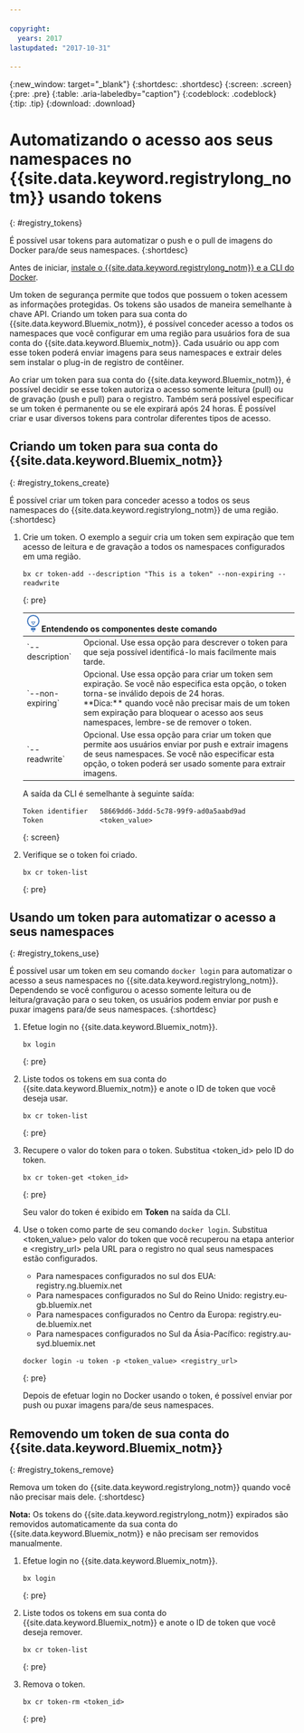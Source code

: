 ```yaml
---

copyright:
  years: 2017
lastupdated: "2017-10-31"

---
```


{:new_window: target="_blank"}
{:shortdesc: .shortdesc}
{:screen: .screen}
{:pre: .pre}
{:table: .aria-labeledby="caption"}
{:codeblock: .codeblock}
{:tip: .tip}
{:download: .download}






# Automatizando o acesso aos seus namespaces no {{site.data.keyword.registrylong_notm}} usando tokens
{: #registry_tokens}

É possível usar tokens para automatizar o push e o pull de imagens do Docker para/de seus namespaces.
{:shortdesc}

Antes de iniciar, [instale o {{site.data.keyword.registrylong_notm}}
e a CLI do Docker](registry_setup_cli_namespace.html#registry_cli_install).

Um token de segurança permite que todos que possuem o token acessem as informações protegidas. Os tokens
são usados de maneira semelhante à chave API. Criando um token para sua conta do {{site.data.keyword.Bluemix_notm}}, é possível conceder acesso a todos os namespaces que você configurar em uma região para usuários fora de sua conta do {{site.data.keyword.Bluemix_notm}}. Cada usuário ou app com esse token poderá enviar imagens para seus namespaces e extrair deles sem instalar o plug-in de registro de contêiner.

Ao criar um token para sua conta do {{site.data.keyword.Bluemix_notm}}, é possível decidir se esse token autoriza o acesso somente leitura (pull) ou de gravação (push e pull) para o registro. Também será possível especificar se um token é permanente ou se ele expirará após 24 horas. É possível criar e usar diversos tokens para controlar diferentes
tipos de acesso.


## Criando um token para sua conta do {{site.data.keyword.Bluemix_notm}}
{: #registry_tokens_create}

É possível criar um token para conceder acesso a todos os seus namespaces do {{site.data.keyword.registrylong_notm}} de uma região.
{:shortdesc}

1.  Crie um token. O exemplo a seguir cria um token sem expiração que tem acesso de leitura e de gravação a todos os namespaces configurados em uma região.

    ```
    bx cr token-add --description "This is a token" --non-expiring --readwrite
    ```
    {: pre}

    <table>
        <thead>
        <th colspan=2><img src="images/idea.png"/> Entendendo os componentes deste comando</th>
        </thead>
        <tbody>
        <tr>
        <td>`--description`</td>
        <td>Opcional. Use essa opção para descrever o token para que seja possível identificá-lo mais facilmente mais tarde.</td>
        </tr>
        <tr>
        <td>`--non-expiring`</td>
        <td>Opcional. Use essa opção para criar um token sem expiração. Se você não especifica esta opção, o token torna-se inválido depois de 24 horas. <br> **Dica:** quando você não precisar mais de um token sem expiração para bloquear o acesso aos seus namespaces, lembre-se de remover o token.</td>
        </tr>
        <tr>
        <td>`--readwrite`</td>
        <td>Opcional. Use essa opção para criar um token que permite aos usuários enviar por push e extrair imagens de seus namespaces. Se você não especificar esta opção, o token poderá ser usado somente para extrair imagens.</td>
        </tr>
        </tbody>
        </table>

    A saída da CLI é semelhante à seguinte saída:

    ```
    Token identifier   58669dd6-3ddd-5c78-99f9-ad0a5aabd9ad   
    Token              <token_value>
    ```
    {: screen}

2.  Verifique se o token foi criado.

    ```
    bx cr token-list
    ```
    {: pre}


## Usando um token para automatizar o acesso a seus namespaces
{: #registry_tokens_use}

É possível usar um token em seu comando `docker login` para automatizar o acesso a seus namespaces no {{site.data.keyword.registrylong_notm}}. Dependendo se você configurou o acesso somente leitura ou de leitura/gravação para o seu token, os usuários podem enviar por push e puxar imagens para/de seus namespaces.
{:shortdesc}

1.  Efetue login no {{site.data.keyword.Bluemix_notm}}.

    ```
    bx login
    ```
    {: pre}

2.  Liste todos os tokens em sua conta do {{site.data.keyword.Bluemix_notm}} e anote o ID de token que você deseja usar.

    ```
    bx cr token-list
    ```
    {: pre}

3.  Recupere o valor do token para o token. Substitua
&lt;token_id&gt; pelo ID do token.

    ```
    bx cr token-get <token_id>
    ```
    {: pre}

    Seu valor do token é exibido em **Token** na saída da CLI.

4.  Use o token como parte de seu comando `docker login`. Substitua &lt;token_value&gt; pelo valor do token que você recuperou na etapa anterior e &lt;registry_url&gt; pela URL para o registro no qual seus namespaces estão configurados.

    -   Para namespaces configurados no sul dos EUA: registry.ng.bluemix.net
    -   Para namespaces configurados no Sul do Reino Unido: registry.eu-gb.bluemix.net
    -   Para namespaces configurados no Centro da Europa: registry.eu-de.bluemix.net
    -   Para namespaces configurados no Sul da Ásia-Pacífico: registry.au-syd.bluemix.net

    ```
    docker login -u token -p <token_value> <registry_url>
    ```
    {: pre}

    Depois de efetuar login no Docker usando o token, é possível enviar por push ou puxar imagens para/de seus namespaces.


## Removendo um token de sua conta do {{site.data.keyword.Bluemix_notm}}
{: #registry_tokens_remove}

Remova um token do {{site.data.keyword.registrylong_notm}} quando você não precisar mais dele.
{:shortdesc}

**Nota:** Os tokens do {{site.data.keyword.registrylong_notm}} expirados são removidos automaticamente da sua conta do {{site.data.keyword.Bluemix_notm}} e não precisam ser removidos manualmente.

1.  Efetue login no {{site.data.keyword.Bluemix_notm}}.

    ```
    bx login
    ```
    {: pre}

2.  Liste todos os tokens em sua conta do {{site.data.keyword.Bluemix_notm}} e anote o ID de token que você deseja remover.

    ```
    bx cr token-list
    ```
    {: pre}

3.  Remova o token.

    ```
    bx cr token-rm <token_id>
    ```
    {: pre}


